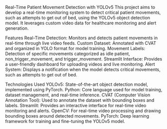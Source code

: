 Real-Time Patient Movement Detection with YOLOv5
This project aims to develop a real-time monitoring system to detect critical patient movements, such as attempts to get out of bed, using the YOLOv5 object detection model. It leverages custom video data for healthcare monitoring and alert generation.

Features
Real-Time Detection: Monitors and detects patient movements in real-time through live video feeds.
Custom Dataset: Annotated with CVAT and organized in YOLO format for model training.
Movement Labels: Detection of specific movements categorized as idle patient, non_trigger_movement, and trigger_movement.
Streamlit Interface: Provides a user-friendly dashboard for uploading videos and live monitoring.
Alert System: Displays a notification when the model detects critical movements, such as attempts to get out of bed.

Technologies Used
YOLOv5: State-of-the-art object detection model, implemented using PyTorch.
Python: Core language used for model training, dataset management, and real-time inference.
CVAT (Computer Vision Annotation Tool): Used to annotate the dataset with bounding boxes and labels.
Streamlit: Provides an interactive interface for real-time video monitoring and alerts.
OpenCV: For real-time video processing and drawing bounding boxes around detected movements.
PyTorch: Deep learning framework for training and fine-tuning the YOLOv5 model.
